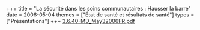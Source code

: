 +++
title = "La sécurité dans les soins communautaires : Hausser la barre"
date = 2006-05-04
themes = ["État de santé et résultats de santé"]
types = ["Présentations"]
+++
[3.6.40-MD\_May32006FR.pdf](/files/3.6.40-MD_May32006FR.pdf)
